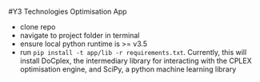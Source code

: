 #Y3 Technologies Optimisation App

- clone repo
- navigate to project folder in terminal
- ensure local python runtime is >= v3.5 
- run `pip install -t app/lib -r requirements.txt`. Currently, this will install DoCplex, the intermediary library for interacting with the CPLEX optimisation engine, and SciPy, a python machine learning library
